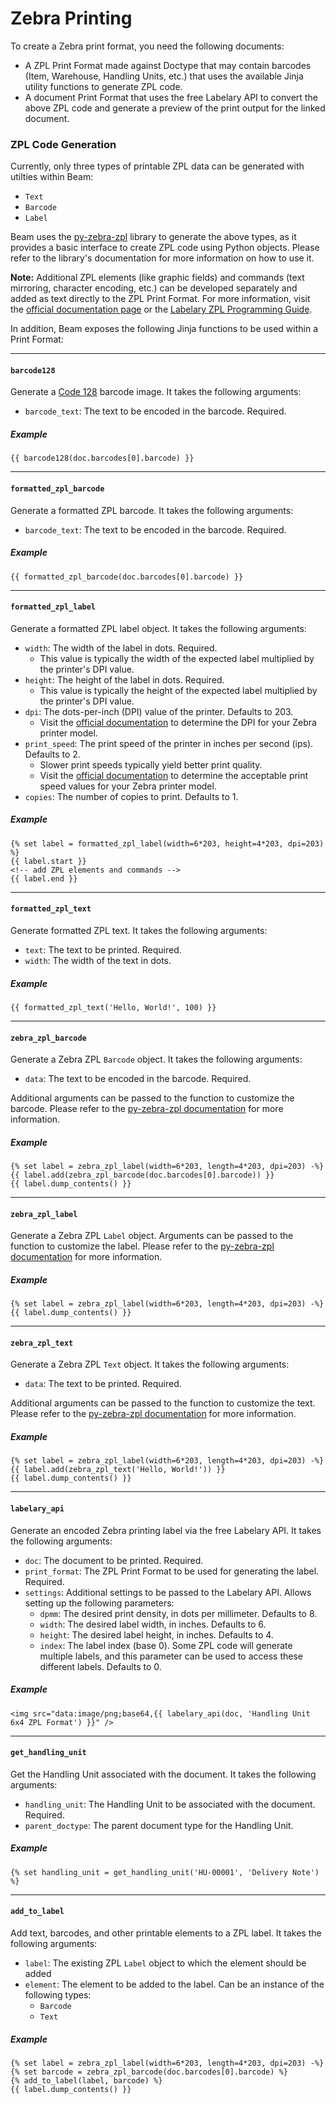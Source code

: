 # Zebra Printing

To create a Zebra print format, you need the following documents:
- A ZPL Print Format made against Doctype that may contain barcodes (Item, Warehouse, Handling Units, etc.) that uses the available Jinja utility functions to generate ZPL code.
- A document Print Format that uses the free Labelary API to convert the above ZPL code and generate a preview of the print output for the linked document.

### ZPL Code Generation

Currently, only three types of printable ZPL data can be generated with utilties within Beam:
- `Text`
- `Barcode`
- `Label`

Beam uses the [py-zebra-zpl](https://github.com/mtking2/py-zebra-zpl) library to generate the above types, as it provides a basic interface to create ZPL code using Python objects. Please refer to the library's documentation for more information on how to use it.

**Note:** Additional ZPL elements (like graphic fields) and commands (text mirroring, character encoding, etc.) can be developed separately and added as text directly to the ZPL Print Format. For more information, visit the [official documentation page](https://supportcommunity.zebra.com/s/article/ZPL-Command-Information-and-DetailsV2?language=en_US) or the [Labelary ZPL Programming Guide](https://labelary.com/zpl.html).

In addition, Beam exposes the following Jinja functions to be used within a Print Format:

---

#### `barcode128`

Generate a [Code 128](https://en.wikipedia.org/wiki/Code_128) barcode image. It takes the following arguments:

- `barcode_text`: The text to be encoded in the barcode. Required.

##### Example
```jinja
{{ barcode128(doc.barcodes[0].barcode) }}
```

---

#### `formatted_zpl_barcode`

Generate a formatted ZPL barcode. It takes the following arguments:

- `barcode_text`: The text to be encoded in the barcode. Required.

##### Example
```jinja
{{ formatted_zpl_barcode(doc.barcodes[0].barcode) }}
```

---

#### `formatted_zpl_label`

Generate a formatted ZPL label object. It takes the following arguments:

- `width`: The width of the label in dots. Required.
  - This value is typically the width of the expected label multiplied by the printer's DPI value.
- `height`: The height of the label in dots. Required.
  - This value is typically the height of the expected label multiplied by the printer's DPI value.
- `dpi`: The dots-per-inch (DPI) value of the printer. Defaults to 203.
  - Visit the [official documentation](https://supportcommunity.zebra.com/s/article/000026166) to determine the DPI for your Zebra printer model.
- `print_speed`: The print speed of the printer in inches per second (ips). Defaults to 2.
  - Slower print speeds typically yield better print quality.
  - Visit the [official documentation](https://supportcommunity.zebra.com/s/article/Setting-the-Print-Speed-via-ZPL) to determine the acceptable print speed values for your Zebra printer model.
- `copies`: The number of copies to print. Defaults to 1.

##### Example
```jinja
{% set label = formatted_zpl_label(width=6*203, height=4*203, dpi=203) %}
{{ label.start }}
<!-- add ZPL elements and commands -->
{{ label.end }}
```

---

#### `formatted_zpl_text`

Generate formatted ZPL text. It takes the following arguments:

- `text`: The text to be printed. Required.
- `width`: The width of the text in dots.

##### Example
```jinja
{{ formatted_zpl_text('Hello, World!', 100) }}
```

---

#### `zebra_zpl_barcode`

Generate a Zebra ZPL `Barcode` object. It takes the following arguments:

- `data`: The text to be encoded in the barcode. Required.

Additional arguments can be passed to the function to customize the barcode. Please refer to the [py-zebra-zpl documentation](https://github.com/mtking2/py-zebra-zpl#usage) for more information.

##### Example
```jinja
{% set label = zebra_zpl_label(width=6*203, length=4*203, dpi=203) -%}
{{ label.add(zebra_zpl_barcode(doc.barcodes[0].barcode)) }}
{{ label.dump_contents() }}
```

---

#### `zebra_zpl_label`

Generate a Zebra ZPL `Label` object. Arguments can be passed to the function to customize the label. Please refer to the [py-zebra-zpl documentation](https://github.com/mtking2/py-zebra-zpl#usage) for more information.

##### Example
```jinja
{% set label = zebra_zpl_label(width=6*203, length=4*203, dpi=203) -%}
{{ label.dump_contents() }}
```

---

#### `zebra_zpl_text`

Generate a Zebra ZPL `Text` object. It takes the following arguments:

- `data`: The text to be printed. Required.

Additional arguments can be passed to the function to customize the text. Please refer to the [py-zebra-zpl documentation](https://github.com/mtking2/py-zebra-zpl#usage) for more information.

##### Example
```jinja
{% set label = zebra_zpl_label(width=6*203, length=4*203, dpi=203) -%}
{{ label.add(zebra_zpl_text('Hello, World!')) }}
{{ label.dump_contents() }}
```

---

#### `labelary_api`

Generate an encoded Zebra printing label via the free Labelary API. It takes the following arguments:

- `doc`: The document to be printed. Required.
- `print_format`: The ZPL Print Format to be used for generating the label. Required.
- `settings`: Additional settings to be passed to the Labelary API. Allows setting up the following parameters:
  - `dpmm`: The desired print density, in dots per millimeter. Defaults to 8.
  - `width`: The desired label width, in inches. Defaults to 6.
  - `height`: The desired label height, in inches. Defaults to 4.
  - `index`: The label index (base 0). Some ZPL code will generate multiple labels, and this parameter can be used to access these different labels. Defaults to 0.

##### Example
```jinja
<img src="data:image/png;base64,{{ labelary_api(doc, 'Handling Unit 6x4 ZPL Format') }}" />
```

---

#### `get_handling_unit`

Get the Handling Unit associated with the document. It takes the following arguments:

- `handling_unit`: The Handling Unit to be associated with the document. Required.
- `parent_doctype`: The parent document type for the Handling Unit.

##### Example
```jinja
{% set handling_unit = get_handling_unit('HU-00001', 'Delivery Note') %}
```

---

#### `add_to_label`

Add text, barcodes, and other printable elements to a ZPL label. It takes the following arguments:

- `label`: The existing ZPL `Label` object to which the element should be added
- `element`: The element to be added to the label. Can be an instance of the following types:
  - `Barcode`
  - `Text`

##### Example
```jinja
{% set label = zebra_zpl_label(width=6*203, length=4*203, dpi=203) -%}
{% set barcode = zebra_zpl_barcode(doc.barcodes[0].barcode) %}
{% add_to_label(label, barcode) %}
{{ label.dump_contents() }}
```
